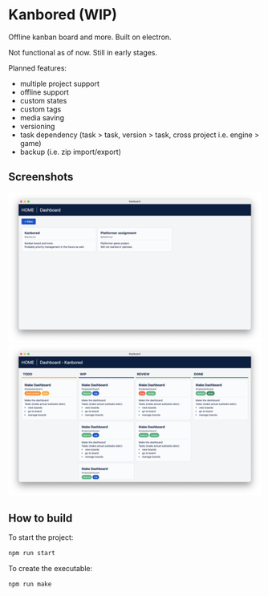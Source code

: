 # Kanbored (WIP)

Offline kanban board and more. Built on electron.

Not functional as of now. Still in early stages.

Planned features:

-   multiple project support
-   offline support
-   custom states
-   custom tags
-   media saving
-   versioning
-   task dependency (task > task, version > task, cross project i.e. engine > game)
-   backup (i.e. zip import/export)

## Screenshots

![Home](./README/screenshot_home.png)
![Board](./README/screenshot_board.png)

## How to build

To start the project:

```sh
npm run start
```

To create the executable:

```sh
npm run make
```
